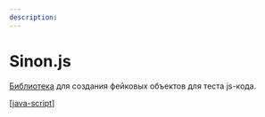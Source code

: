 ```yaml
---
description: 
---
```

# Sinon.js

[Библиотека](https://sinonjs.org/) для создания фейковых объектов для теста js-кода.

[[java-script]]

[//begin]: # "Autogenerated link references for markdown compatibility"
[java-script]: ../lists/java-script "Java-script"
[//end]: # "Autogenerated link references"